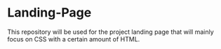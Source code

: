 # Landing-Page
This repository will be used for the project landing page that will mainly focus on CSS with a certain amount of HTML.
